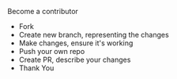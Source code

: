  Become a contributor
- Fork
- Create new branch, representing the changes
- Make changes, ensure it's working
- Push your own repo 
- Create PR, describe your changes 
- Thank You
